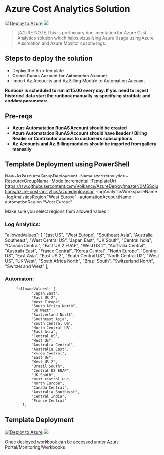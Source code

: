 # Azure Cost Analytics Solution 

[![Deploy to Azure](http://azuredeploy.net/deploybutton.png)](https://portal.azure.com/#create/Microsoft.Template/uri/https%3A%2F%2Fraw.githubusercontent.com%2FVolkanco%2FAzureDeploy%2Fmaster%2FOMSSolutions%2Fazure-cost-analytics%2Fazuredeploy.json) 
<a href="http://armviz.io/#/?load=https%3A%2F%2raw.githubusercontent.com%2FVolkanco%2FAzureDeploy%2Fmaster%2FOMSSolutions%2Fazure-cost-analytics%2Fazuredeploy.json" target="_blank">
    <img src="http://armviz.io/visualizebutton.png"/>
</a>

>[AZURE.NOTE]This is preliminary documentation for Azure Cost Analytics solution which helps vizualizing Azure Usage using Azure Automation and Azure Monitor cusotm logs.




## Steps to deploy the solution 

* Deploy the Arm Template
* Create Runas Account for Automation Account
* Import Az.Accounts and Az.Billing   Module to Automation Account

**Runbook is scheduled to run at 15.00  every day. If you need to ingest historical data start the runbook manually by specifying stratdate and enddate parameters.**


## Pre-reqs

- **Azure Automatation RunAS Account should be created**
- **Azure Automatation RunAS Account should have Reader / Billing Reader or Contributor access to customers subscriptions**
- **Az.Accounts and Az.Billing modules should be imported from gallery manually**


## Template Deployment using PowerShell

New-AzResourceGroupDeployment -Name azcostanalytics -ResourceGroupName <yourRG> -Mode Incremental -TemplateUri https://raw.githubusercontent.com/Volkanco/AzureDeploy/master/OMSSolutions/azure-cost-analytics/azuredeploy.json  -logAnalyticsWorkspaceName <your LA WS> -logAnalyticsRegion "West Europe" -automationAccountName <your automation account> -automationRegion "West Europe"

Make sure you select regions from  allowed values !

### Log Analytics:
 "allowedValues": [
               "East US",
                "West Europe",
                "Southeast Asia",
                "Australia Southeast",
                "West Central US",
                "Japan East",
                "UK South",
                "Central India",
                "Canada Central",
                "East US 2 EUAP",
                "West US 2",
                "Australia Central",
                "Australia East",
                "France Central",
                "Korea Central",
                "North Europe",
                "Central US",
                "East Asia",
                "East US 2",
                "South Central US",
                "North Central US",
                "West US",
                "UK West",
                "South Africa North",
                "Brazil South",
                "Switzerland North",
                "Switzerland West"
            ],            

### Automaton:
         "allowedValues": [
                "Japan East",
                "East US 2",
                "West Europe",
                "South Africa North",
                "UK West",
                "Switzerland North",
                "Southeast Asia",
                "South Central US",
                "North Central US",
                "East Asia",
                "Central US",
                "West US",
                "Australia Central",
                "Australia East",
                "Korea Central",
                "East US",
                "West US 2",
                "Brazil South",
                "Central US EUAP",
                "UK South",
                "West Central US",
                "North Europe",
                "Canada Central",
                "Australia Southeast",
                "Central India",
                "France Central"
            ],





## Template Deployment

[![Deploy to Azure](http://azuredeploy.net/deploybutton.png)](https://portal.azure.com/#create/Microsoft.Template/uri/https%3A%2F%2Fraw.githubusercontent.com%2FVolkanco%2FAzureDeploy%2Fmaster%2FOMSSolutions%2Fazure-cost-analytics%2Fazuredeploy.json) 
<a href="http://armviz.io/#/?load=https%3A%2F%2raw.githubusercontent.com%2FVolkanco%2FAzureDeploy%2Fmaster%2FOMSSolutions%2Fazure-cost-analytics%2Fazuredeploy.json" target="_blank">
    <img src="http://armviz.io/visualizebutton.png"/>
</a>

Once deployed workbook can be accessed under Azure Portal/Monitoring/Workbooks

